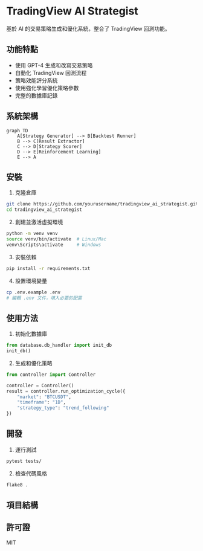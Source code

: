 # TradingView AI Strategist

基於 AI 的交易策略生成和優化系統，整合了 TradingView 回測功能。

## 功能特點

- 使用 GPT-4 生成和改寫交易策略
- 自動化 TradingView 回測流程
- 策略效能評分系統
- 使用強化學習優化策略參數
- 完整的數據庫記錄

## 系統架構

```mermaid
graph TD
    A[Strategy Generator] --> B[Backtest Runner]
    B --> C[Result Extractor]
    C --> D[Strategy Scorer]
    D --> E[Reinforcement Learning]
    E --> A
```

## 安裝

1. 克隆倉庫
```bash
git clone https://github.com/yourusername/tradingview_ai_strategist.git
cd tradingview_ai_strategist
```

2. 創建並激活虛擬環境
```bash
python -m venv venv
source venv/bin/activate  # Linux/Mac
venv\Scripts\activate     # Windows
```

3. 安裝依賴
```bash
pip install -r requirements.txt
```

4. 設置環境變量
```bash
cp .env.example .env
# 編輯 .env 文件，填入必要的配置
```

## 使用方法

1. 初始化數據庫
```python
from database.db_handler import init_db
init_db()
```

2. 生成和優化策略
```python
from controller import Controller

controller = Controller()
result = controller.run_optimization_cycle({
    "market": "BTCUSDT",
    "timeframe": "1D",
    "strategy_type": "trend_following"
})
```

## 開發

1. 運行測試
```bash
pytest tests/
```

2. 檢查代碼風格
```bash
flake8 .
```

## 項目結構

## 許可證

MIT 